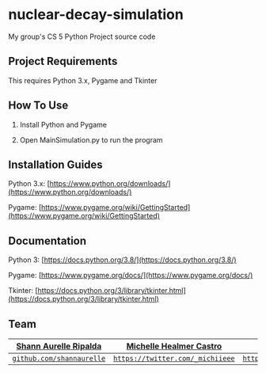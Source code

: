 # nuclear-decay-simulation
My group's CS 5 Python Project source code




## Project Requirements 
This requires Python 3.x, Pygame and Tkinter



## How To Use


1. Install Python and Pygame 

2. Open MainSimulation.py to run the program




## Installation Guides


Python 3.x: [https://www.python.org/downloads/](https://www.python.org/downloads/)

Pygame: [https://www.pygame.org/wiki/GettingStarted](https://www.pygame.org/wiki/GettingStarted)




## Documentation


Python 3: [https://docs.python.org/3.8/](https://docs.python.org/3.8/)

Pygame: [https://www.pygame.org/docs/](https://www.pygame.org/docs/)

Tkinter: [https://docs.python.org/3/library/tkinter.html](https://docs.python.org/3/library/tkinter.html)




## Team


| <a href="https://github.com/shannaurelle" target="_blank">**Shann Aurelle Ripalda**</a> | <a href="https://twitter.com/_michiieee" target="_blank">**Michelle Healmer Castro**</a> | <a href="https://www.facebook.com/natalie.macababbad/" target="_blank">**Natalie Shayne Macababbad**</a> |
| :---: | :---: | :---: | 
| <a href="https://github.com/shannaurelle" target="_blank">`github.com/shannaurelle`</a> | <a href="twitter.com/_michiieee" target="_blank">`https://twitter.com/_michiieee`</a> | <a href="https://www.facebook.com/natalie.macababbad/" target="_blank">`https://www.facebook.com/natalie.macababbad/`</a> |



